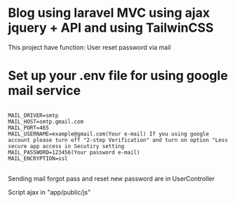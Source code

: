 <h1>Blog using laravel MVC using ajax jquery + API and using TailwinCSS</h1>
<p>This project have function: User reset password via mail</p>

<h1 class="color:red;">Set up your .env file for using google mail service</h1>
<pre>
<code>
MAIL_DRIVER=smtp
MAIL_HOST=smtp.gmail.com
MAIL_PORT=465
MAIL_USERNAME=example@gmail.com(Your e-mail) <span>If you using google account please turn off "2-step Verification" and turn on option "Less secure app access in Secutiry setting</span>
MAIL_PASSWORD=123456(Your password e-mail)
MAIL_ENCRYPTION=ssl
</code>
</pre>

<p>Sending mail forgot pass and reset new password are in UserController</p>
<p>Script ajax in "app/public/js"</p>
